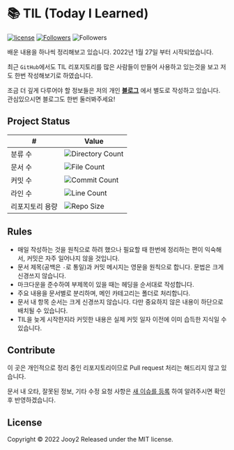 # 📚 TIL (Today I Learned)
[![license](https://img.shields.io/badge/license-MIT-blue.svg)](https://github.com/jooy2/TIL/blob/master/LICENSE)
[![Followers](https://img.shields.io/github/followers/jooy2?style=social)](https://github.com/jooy2)
![Followers](https://img.shields.io/github/stars/jooy2/TIL?style=social)

배운 내용을 하나씩 정리해보고 있습니다. 2022년 1월 27일 부터 시작되었습니다.

최근 `GitHub`에서도 TIL 리포지토리를 많은 사람들이 만들어 사용하고 있는것을 보고 저도 한번 작성해보기로 하였습니다.

조금 더 깊게 다루어야 할 정보들은 저의 개인 **[블로그](https://jootc.com)** 에서 별도로 작성하고 있습니다. 관심있으시면 블로그도 한번 둘러봐주세요!

## Project Status

| #        | Value                                                                                            |
|----------|--------------------------------------------------------------------------------------------------|
| 분류 수     | ![Directory Count](https://img.shields.io/github/directory-file-count/jooy2/TIL?type=dir&label=) |
| 문서 수     | ![File Count](https://img.shields.io/github/directory-file-count/jooy2/TIL?extension=md&label=)  |
| 커밋 수     | ![Commit Count](https://img.shields.io/github/commit-activity/m/jooy2/TIL?label=)                |
| 라인 수     | ![Line Count](https://img.shields.io/tokei/lines/github/jooy2/TIL?label=)                        |
| 리포지토리 용량 | ![Repo Size](https://img.shields.io/github/repo-size/jooy2/TIL?label=)                           |

## Rules
- 매일 작성하는 것을 원칙으로 하려 했으나 필요할 때 한번에 정리하는 편이 익숙해서, 커밋은 자주 일어나지 않을 것입니다.
- 문서 제목(공백은 `-`로 통일)과 커밋 메시지는 영문을 원칙으로 합니다. 문법은 크게 신경쓰지 않습니다.
- 마크다운을 준수하여 부제목이 있을 때는 헤딩을 순서대로 작성합니다.
- 주요 내용을 문서별로 분리하며, 메인 카테고리는 폴더로 처리합니다.
- 문서 내 항목 순서는 크게 신경쓰지 않습니다. 다만 중요하지 않은 내용이 하단으로 배치될 수 있습니다.
- TIL을 늦게 시작한지라 커밋한 내용은 실제 커밋 일자 이전에 이미 습득한 지식일 수 있습니다.

## Contribute
이 곳은 개인적으로 정리 중인 리포지토리이므로 Pull request 처리는 해드리지 않고 있습니다.

문서 내 오타, 잘못된 정보, 기타 수정 요청 사항은 [새 이슈를 등록](https://github.com/jooy2/TIL/issues) 하여 알려주시면 확인 후 반영하겠습니다.

## License
Copyright © 2022 Jooy2 Released under the MIT license.
